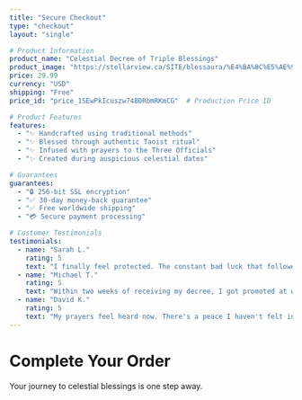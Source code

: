 ```yaml
---
title: "Secure Checkout"
type: "checkout"
layout: "single"

# Product Information
product_name: "Celestial Decree of Triple Blessings"
product_image: "https://stellarview.ca/SITE/blessaura/%E4%BA%8C%E5%AE%98%E8%B5%90%E7%A6%8F%E5%AE%9D%E9%92%9E.jpg"
price: 29.99
currency: "USD"
shipping: "Free"
price_id: "price_1SEwPkIcuszw748DRbmRKmCG"  # Production Price ID

# Product Features
features:
  - "✨ Handcrafted using traditional methods"
  - "✨ Blessed through authentic Taoist ritual"
  - "✨ Infused with prayers to the Three Officials"
  - "✨ Created during auspicious celestial dates"

# Guarantees
guarantees:
  - "🔒 256-bit SSL encryption"
  - "✅ 30-day money-back guarantee"
  - "✅ Free worldwide shipping"
  - "💳 Secure payment processing"

# Customer Testimonials
testimonials:
  - name: "Sarah L."
    rating: 5
    text: "I finally feel protected. The constant bad luck that followed me for years just... stopped."
  - name: "Michael T."
    rating: 5
    text: "Within two weeks of receiving my decree, I got promoted at work. I'm not saying it's magic, but the timing was incredible."
  - name: "David K."
    rating: 5
    text: "My prayers feel heard now. There's a peace I haven't felt in a long time."
---
```


# Complete Your Order

Your journey to celestial blessings is one step away.
